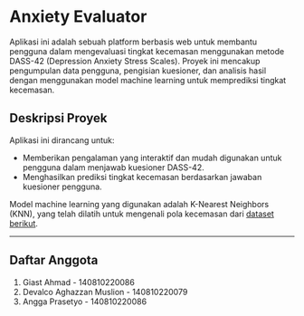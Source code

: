 # Anxiety Evaluator

Aplikasi ini adalah sebuah platform berbasis web untuk membantu pengguna dalam mengevaluasi tingkat kecemasan menggunakan metode DASS-42 (Depression Anxiety Stress Scales). Proyek ini mencakup pengumpulan data pengguna, pengisian kuesioner, dan analisis hasil dengan menggunakan model machine learning untuk memprediksi tingkat kecemasan.  

## Deskripsi Proyek  
Aplikasi ini dirancang untuk:  
- Memberikan pengalaman yang interaktif dan mudah digunakan untuk pengguna dalam menjawab kuesioner DASS-42.  
- Menghasilkan prediksi tingkat kecemasan berdasarkan jawaban kuesioner pengguna.  

Model machine learning yang digunakan adalah K-Nearest Neighbors (KNN), yang telah dilatih untuk mengenali pola kecemasan dari [dataset berikut](https://www.kaggle.com/datasets/lucasgreenwell/depression-anxiety-stress-scales-responses).  

---

## Daftar Anggota  
1. Giast Ahmad - 140810220086
2. Devalco Aghazzan Muslion - 140810220079
3. Angga Prasetyo - 140810220086
